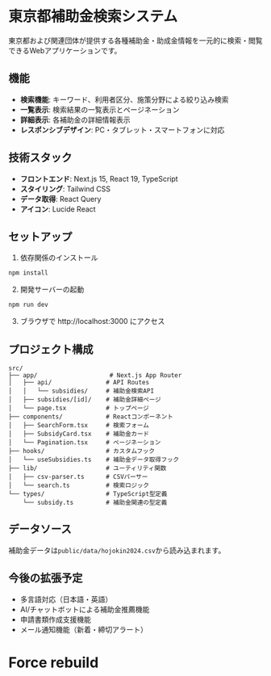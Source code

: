 # 東京都補助金検索システム

東京都および関連団体が提供する各種補助金・助成金情報を一元的に検索・閲覧できるWebアプリケーションです。

## 機能

- **検索機能**: キーワード、利用者区分、施策分野による絞り込み検索
- **一覧表示**: 検索結果の一覧表示とページネーション
- **詳細表示**: 各補助金の詳細情報表示
- **レスポンシブデザイン**: PC・タブレット・スマートフォンに対応

## 技術スタック

- **フロントエンド**: Next.js 15, React 19, TypeScript
- **スタイリング**: Tailwind CSS
- **データ取得**: React Query
- **アイコン**: Lucide React

## セットアップ

1. 依存関係のインストール
```bash
npm install
```

2. 開発サーバーの起動
```bash
npm run dev
```

3. ブラウザで http://localhost:3000 にアクセス

## プロジェクト構成

```
src/
├── app/                    # Next.js App Router
│   ├── api/               # API Routes
│   │   └── subsidies/     # 補助金検索API
│   ├── subsidies/[id]/    # 補助金詳細ページ
│   └── page.tsx           # トップページ
├── components/            # Reactコンポーネント
│   ├── SearchForm.tsx     # 検索フォーム
│   ├── SubsidyCard.tsx    # 補助金カード
│   └── Pagination.tsx     # ページネーション
├── hooks/                 # カスタムフック
│   └── useSubsidies.ts    # 補助金データ取得フック
├── lib/                   # ユーティリティ関数
│   ├── csv-parser.ts      # CSVパーサー
│   └── search.ts          # 検索ロジック
└── types/                 # TypeScript型定義
    └── subsidy.ts         # 補助金関連の型定義
```

## データソース

補助金データは`public/data/hojokin2024.csv`から読み込まれます。

## 今後の拡張予定

- 多言語対応（日本語・英語）
- AI/チャットボットによる補助金推薦機能
- 申請書類作成支援機能
- メール通知機能（新着・締切アラート）
# Force rebuild
